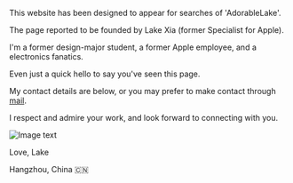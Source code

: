 This website has been designed to appear for searches of 'AdorableLake'.

The page reported to be founded by Lake Xia (former Specialist for Apple).

I'm a former design-major student, a former Apple employee, and a electronics fanatics.

Even just a quick hello to say you've seen this page. 

My contact details are below, or you may prefer to make contact through [mail](lakexia0928@icloud.com).

I respect and admire your work, and look forward to connecting with you.

![Image text](url)

Love, Lake

Hangzhou, China 🇨🇳 
